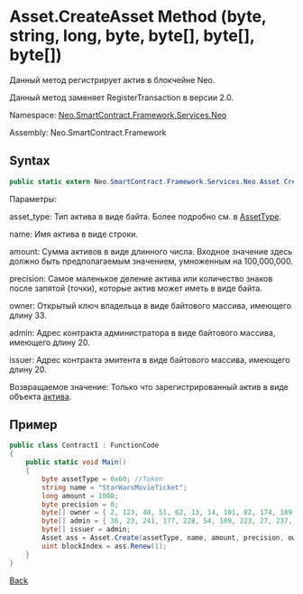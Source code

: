 # Asset.CreateAsset Method (byte, string, long, byte, byte[], byte[], byte[])

Данный метод регистрирует актив в блокчейне Neo.

Данный метод заменяет RegisterTransaction в версии 2.0.

Namespace: [Neo.SmartContract.Framework.Services.Neo](../../neo.md)

Assembly: Neo.SmartContract.Framework

## Syntax

```c#
public static extern Neo.SmartContract.Framework.Services.Neo.Asset Create(byte asset_type, string name, long amount, byte precision, byte[] owner, byte[] admin, byte[] issuer)
```

Параметры:

asset_type: Тип актива в виде байта. Более подробно см. в [AssetType](../Asset/AssetType.md).

name: Имя актива в виде строки.

amount: Сумма активов в виде длинного числа. Входное значение здесь должно быть предполагаемым значением, умноженным на 100,000,000.

precision: Самое маленькое деление актива или количество  знаков после запятой (точки),  которые актив может иметь в виде байта.

owner: Открытый ключ владельца в виде байтового массива, имеющего длину 33.

admin: Адрес контракта администратора в виде байтового массива, имеющего длину 20.

issuer: Адрес контракта эмитента в виде байтового массива, имеющего длину 20.

Возвращаемое значение: Только что зарегистрированный актив в виде объекта [актива](../Asset.md).

## Пример

```c#
public class Contract1 : FunctionCode
{
    public static void Main()
    {
        byte assetType = 0x60; //Token
        string name = "StarWarsMovieTicket";
        long amount = 1000;
        byte precision = 0;
        byte[] owner = { 2, 123, 48, 51, 62, 13, 14, 101, 82, 174, 109, 29, 169, 249, 64, 159, 85, 30, 53, 238, 151, 25, 48, 94, 148, 93, 196, 220, 186, 153, 132, 86, 202 };
        byte[] admin = { 36, 23, 241, 177, 228, 54, 109, 223, 27, 237, 139, 54, 207, 38, 132, 101, 172, 3, 10, 73 };
        byte[] issuer = admin;
        Asset ass = Asset.Create(assetType, name, amount, precision, owner, admin, issuer);
        uint blockIndex = ass.Renew(1);
    }
}
```



[Back](../Asset.md)